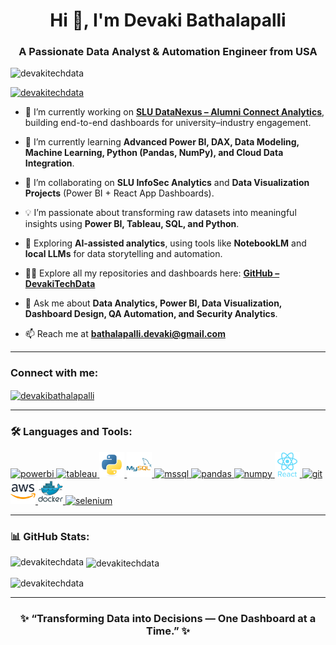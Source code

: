 <h1 align="center">Hi 👋, I'm Devaki Bathalapalli</h1>
<h3 align="center">A Passionate Data Analyst & Automation Engineer from USA</h3>

<p align="left"> 
  <img src="https://komarev.com/ghpvc/?username=devakitechdata&label=Profile%20views&color=0e75b6&style=flat" alt="devakitechdata" /> 
</p>

<p align="left"> 
  <a href="https://github.com/ryo-ma/github-profile-trophy">
    <img src="https://github-profile-trophy.vercel.app/?username=devakitechdata" alt="devakitechdata" />
  </a> 
</p>

- 🔭 I’m currently working on [**SLU DataNexus – Alumni Connect Analytics**](https://github.com/DevakiTechData/DataNexus-Alumini.git), building end-to-end dashboards for university–industry engagement.

- 🌱 I’m currently learning **Advanced Power BI, DAX, Data Modeling, Machine Learning, Python (Pandas, NumPy), and Cloud Data Integration**.

- 👯 I’m collaborating on **SLU InfoSec Analytics** and **Data Visualization Projects** (Power BI + React App Dashboards).

- 💡 I’m passionate about transforming raw datasets into meaningful insights using **Power BI, Tableau, SQL, and Python**.

- 🧠 Exploring **AI-assisted analytics**, using tools like **NotebookLM** and **local LLMs** for data storytelling and automation.

- 👨‍💻 Explore all my repositories and dashboards here: [**GitHub – DevakiTechData**](https://github.com/DevakiTechData)

- 💬 Ask me about **Data Analytics, Power BI, Data Visualization, Dashboard Design, QA Automation, and Security Analytics**.

- 📫 Reach me at **bathalapalli.devaki@gmail.com**

---

<h3 align="left">Connect with me:</h3>
<p align="left">
<a href="https://linkedin.com/in/devakibathalapalli" target="blank">
  <img align="center" src="https://raw.githubusercontent.com/rahuldkjain/github-profile-readme-generator/master/src/images/icons/Social/linked-in-alt.svg" alt="devakibathalapalli" height="30" width="40" />
</a>
</p>

---

<h3 align="left">🛠️ Languages and Tools:</h3>
<p align="left"> 
  <a href="https://powerbi.microsoft.com/" target="_blank" rel="noreferrer"> 
    <img src="https://upload.wikimedia.org/wikipedia/commons/c/cf/New_Power_BI_Logo.svg" alt="powerbi" width="40" height="40"/> 
  </a>
  <a href="https://www.tableau.com/" target="_blank" rel="noreferrer"> 
    <img src="https://cdn.worldvectorlogo.com/logos/tableau-software.svg" alt="tableau" width="40" height="40"/> 
  </a>
  <a href="https://www.python.org" target="_blank" rel="noreferrer"> 
    <img src="https://raw.githubusercontent.com/devicons/devicon/master/icons/python/python-original.svg" alt="python" width="40" height="40"/> 
  </a>
  <a href="https://www.mysql.com/" target="_blank" rel="noreferrer"> 
    <img src="https://raw.githubusercontent.com/devicons/devicon/master/icons/mysql/mysql-original-wordmark.svg" alt="mysql" width="40" height="40"/> 
  </a>
  <a href="https://www.microsoft.com/en-us/sql-server" target="_blank" rel="noreferrer"> 
    <img src="https://www.svgrepo.com/show/303229/microsoft-sql-server-logo.svg" alt="mssql" width="40" height="40"/> 
  </a>
  <a href="https://pandas.pydata.org/" target="_blank" rel="noreferrer"> 
    <img src="https://upload.wikimedia.org/wikipedia/commons/e/ed/Pandas_logo.svg" alt="pandas" width="40" height="40"/> 
  </a>
  <a href="https://numpy.org/" target="_blank" rel="noreferrer"> 
    <img src="https://upload.wikimedia.org/wikipedia/commons/3/31/NumPy_logo_2020.svg" alt="numpy" width="40" height="40"/> 
  </a>
  <a href="https://reactjs.org/" target="_blank" rel="noreferrer"> 
    <img src="https://raw.githubusercontent.com/devicons/devicon/master/icons/react/react-original-wordmark.svg" alt="react" width="40" height="40"/> 
  </a>
  <a href="https://git-scm.com/" target="_blank" rel="noreferrer"> 
    <img src="https://www.vectorlogo.zone/logos/git-scm/git-scm-icon.svg" alt="git" width="40" height="40"/> 
  </a>
  <a href="https://aws.amazon.com" target="_blank" rel="noreferrer"> 
    <img src="https://raw.githubusercontent.com/devicons/devicon/master/icons/amazonwebservices/amazonwebservices-original-wordmark.svg" alt="aws" width="40" height="40"/> 
  </a>
  <a href="https://www.docker.com/" target="_blank" rel="noreferrer"> 
    <img src="https://raw.githubusercontent.com/devicons/devicon/master/icons/docker/docker-original-wordmark.svg" alt="docker" width="40" height="40"/> 
  </a>
  <a href="https://www.selenium.dev" target="_blank" rel="noreferrer"> 
    <img src="https://raw.githubusercontent.com/detain/svg-logos/780f25886640cef088af994181646db2f6b1a3f8/svg/selenium-logo.svg" alt="selenium" width="40" height="40"/> 
  </a>
</p>

---

<h3 align="left">📊 GitHub Stats:</h3>

<p><img align="left" src="https://github-readme-stats.vercel.app/api/top-langs?username=devakitechdata&show_icons=true&locale=en&layout=compact" alt="devakitechdata" /></p>

<p>&nbsp;<img align="center" src="https://github-readme-stats.vercel.app/api?username=devakitechdata&show_icons=true&locale=en" alt="devakitechdata" /></p>

<p><img align="center" src="https://github-readme-streak-stats.herokuapp.com/?user=devakitechdata&" alt="devakitechdata" /></p>

---

<h3 align="center">✨ “Transforming Data into Decisions — One Dashboard at a Time.” ✨</h3>
